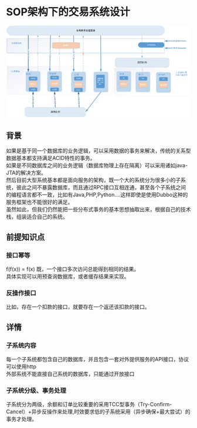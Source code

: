 # SOP架构下的交易系统设计
![image](https://github.com/heping12341234/soap-transaction-system/blob/master/design.png)
## 背景
如果是基于同一个数据库的业务逻辑，可以采用数据的事务来解决，传统的关系型数据基本都支持满足ACID特性的事务。  
如果是不同数据库之间的业务逻辑（数据库物理上存在隔离）可以采用诸如java-JTA的解决方案。  
然后目前大型系统基本都是面向服务的架构，既一个大的系统分为很多小的子系统，彼此之间不暴露数据库，而且通过RPC接口互相连通，甚至各个子系统之间的编程语言都不一致，比如有Java,PHP,Python....这样即使是使用Dubbo这种的服务框架也不能很好的满足。  
虽然如此，但我们仍然能把一些分布式事务的基本思想抽取出来，根据自己的技术栈，组装适合自己的系统。
## 前提知识点
### 接口幂等  
f(f(x)) = f(x)
既，一个接口多次访问总能得到相同的结果。  
具体实现可以用预查询数据库，或者缓存结果来实现。
### 反操作接口
比如，存在一个扣款的接口，就要存在一个返还该扣款的接口。
## 详情
### 子系统内容
每一个子系统都包含自己的数据库，并且包含一套对外提供服务的API接口，协议可以使用http  
外部系统不能直接自己系统的数据库，只能通过开放接口
### 子系统分级、事务处理
子系统分为两级，余额和订单比较重要的采用TCC型事务（Try-Confirm-Cancel）+异步反操作来处理,时效要求低的子系统采用（异步确保+最大尝试）的事务才处理。
